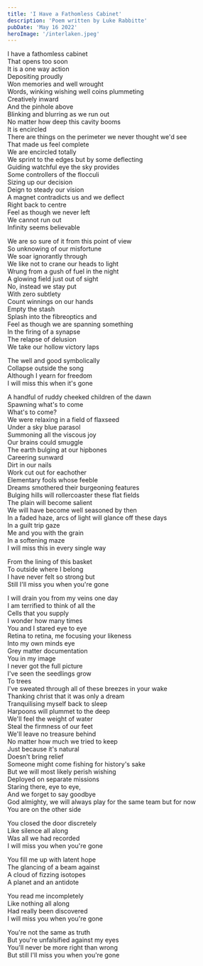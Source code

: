 ```yaml
---
title: 'I Have a Fathomless Cabinet'
description: 'Poem written by Luke Rabbitte'
pubDate: 'May 16 2022'
heroImage: '/interlaken.jpeg'
---
```


I have a fathomless cabinet  
That opens too soon  
It is a one way action  
Depositing proudly  
Won memories and well wrought  
Words, winking wishing well coins plummeting  
Creatively inward  
And the pinhole above  
Blinking and blurring as we run out  
No matter how deep this cavity booms  
It is encircled  
There are things on the perimeter we never thought we'd see  
That made us feel complete  
We are encircled totally  
We sprint to the edges but by some deflecting  
Guiding watchful eye the sky provides  
Some controllers of the flocculi  
Sizing up our decision  
Deign to steady our vision  
A magnet contradicts us and we deflect  
Right back to centre  
Feel as though we never left  
We cannot run out  
Infinity seems believable  
  
We are so sure of it from this point of view  
So unknowing of our misfortune  
We soar ignorantly through  
We like not to crane our heads to light  
Wrung from a gush of fuel in the night  
A glowing field just out of sight  
No, instead we stay put  
With zero subtlety  
Count winnings on our hands  
Empty the stash  
Splash into the fibreoptics and  
Feel as though we are spanning something  
In the firing of a synapse  
The relapse of delusion  
We take our hollow victory laps  
  
The well and good symbolically  
Collapse outside the song  
Although I yearn for freedom  
I will miss this when it's gone  
  
A handful of ruddy cheeked children of the dawn  
Spawning what's to come  
What's to come?  
We were relaxing in a field of flaxseed  
Under a sky blue parasol  
Summoning all the viscous joy  
Our brains could smuggle  
The earth bulging at our hipbones  
Careering sunward  
Dirt in our nails  
Work cut out for eachother  
Elementary fools whose feeble  
Dreams smothered their burgeoning features  
Bulging hills will rollercoaster these flat fields  
The plain will become salient  
We will have become well seasoned by then  
In a faded haze, arcs of light will glance off these days  
In a guilt trip gaze  
Me and you with the grain  
In a softening maze  
I will miss this in every single way  
  
From the lining of this basket  
To outside where I belong  
I have never felt so strong but  
Still I'll miss you when you're gone  
  
I will drain you from my veins one day  
I am terrified to think of all the  
Cells that you supply  
I wonder how many times  
You and I stared eye to eye  
Retina to retina, me focusing your likeness  
Into my own minds eye  
Grey matter documentation  
You in my image  
I never got the full picture  
I've seen the seedlings grow  
To trees  
I've sweated through all of these breezes in your wake  
Thanking christ that it was only a dream  
Tranquilising myself back to sleep  
Harpoons will plummet to the deep  
We'll feel the weight of water  
Steal the firmness of our feet  
We'll leave no treasure behind  
No matter how much we tried to keep  
Just because it's natural  
Doesn't bring relief  
Someone might come fishing for history's sake  
But we will most likely perish wishing  
Deployed on separate missions  
Staring there, eye to eye,  
And we forget to say goodbye  
God almighty, we will always play for the same team but for now  
You are on the other side  
  
You closed the door discretely  
Like silence all along  
Was all we had recorded  
I will miss you when you're gone  
  
You fill me up with latent hope  
The glancing of a beam against  
A cloud of fizzing isotopes  
A planet and an antidote  
  
You read me incompletely  
Like nothing all along  
Had really been discovered  
I will miss you when you're gone  
  
You're not the same as truth  
But you're unfalsified against my eyes  
You'll never be more right than wrong  
But still I'll miss you when you're gone  